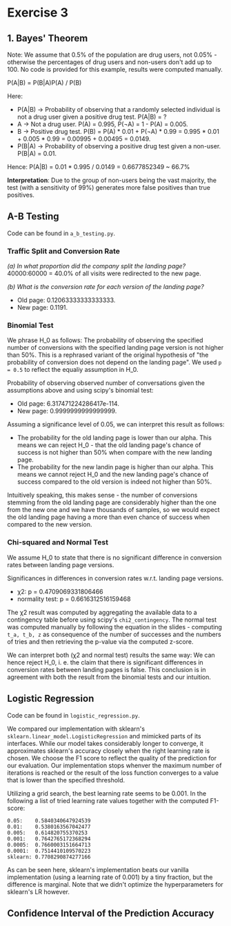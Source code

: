 # Exercise 3

## 1. Bayes' Theorem

Note: We assume that 0.5% of the population are drug users, not 0.05% - otherwise the percentages of drug users and non-users don't add up to 100.
No code is provided for this example, results were computed manually.

P(A|B) = P(B|A)P(A) / P(B)

Here: 
* P(A|B) -> Probability of observing that a randomly selected individual is not a drug user given a positive drug test. P(A|B) = ?
* A -> Not a drug user. P(A) = 0.995, P(¬A) = 1 - P(A) = 0.005.
* B -> Positive drug test. P(B) = P(A) * 0.01 + P(¬A) * 0.99 = 0.995 * 0.01 + 0.005 * 0.99 = 0.00995 + 0.00495 = 0.0149.
* P(B|A) -> Probability of observing a positive drug test given a non-user. P(B|A) = 0.01.

Hence:
P(A|B) = 0.01 * 0.995 / 0.0149 = 0.6677852349 ~ 66.7%  

**Interpretation**: Due to the group of non-users being the vast majority, the test (with a sensitivity of 99%) generates more false positives than true positives. 

## A-B Testing

Code can be found in `a_b_testing.py`. 

### Traffic Split and Conversion Rate
*(a) In what proportion did the company split the landing page?*  
40000:60000 = 40.0% of all visits were redirected to the new page.   

*(b) What is the conversion rate for each version of the landing page?*  
* Old page: 0.12063333333333333. 
* New page: 0.1191.

### Binomial Test 
We phrase H_0 as follows: The probability of observing the specified number of conversions with the specified landing 
page version is not higher than 50%. This is a rephrased variant of the original hypothesis of "the probability of 
conversion does not depend on the landing page". We used `p = 0.5` to reflect the equaliy assumption in H_0.

Probability of observing observed number of conversations given the assumptions above and using scipy's binomial test:
* Old page: 6.317471224286417e-114. 
* New page: 0.9999999999999999.

Assuming a significance level of 0.05, we can interpret this result as follows: 
* The probability for the old landing page is lower than our alpha. This means we can reject H_0 - 
that the old landing page's chance of success is not higher than 50% when compare with the new landing page.
* The probability for the new landin page is higher than our alpha. This means we cannot reject H_0 and the new landing 
page's chance of success compared to the old version is indeed not higher than 50%.

Intuitively speaking, this makes sense - the number of conversions stemming from the old landing page are considerably 
higher than the one from the new one and we have thousands of samples, so we would expect the old landing page having a 
more than even chance of success when compared to the new version.
  
### Chi-squared and Normal Test
We assume H_0 to state that there is no significant difference in conversion rates between landing page versions.

Significances in differences in conversion rates w.r.t. landing page versions.
* χ2: p = 0.4709069331806466
* normality test: p = 0.6616312516159468

The χ2 result was computed by aggregating the available data to a contingency table before using scipy's 
`chi2_contingency`. The normal test was computed manually by following the equation in the slides - computing 
`t_a, t_b, z` as consequence of the number of successes and the numbers of tries and then retrieving the p-value 
via the computed z-score.

We can interpret both (χ2 and normal test) results the same way: We can hence reject H_0, i. e. the claim that there is
significant differences in conversion rates between landing pages is false.
This conclusion is in agreement with both the result from the binomial tests and our intuition.

## Logistic Regression

Code can be found in `logistic_regression.py`.

We compared our implementation with sklearn's `sklearn.linear_model.LogisticRegression` and mimicked parts of its 
interfaces. While our model takes considerably longer to converge, it approximates sklearn's accuracy closely when the 
right learning rate is chosen. We choose the F1 score to reflect the quality of the prediction for our evaluation. Our 
implementation stops whenver the maximum number of iterations is reached or the result of the loss function converges to 
a value that is lower than the specified threshold.

Utilizing a grid search, the best learning rate seems to be 0.001. In the following a list of tried learning rate values 
together with the computed F1-score:
```
0.05:    0.5840340647924539
0.01:    0.5380163567042477
0.005:   0.614820755370253
0.001:   0.7642765172368294
0.0005:  0.7660003151664713
0.0001:  0.7514410109570223
sklearn: 0.7708290874277166
```
As can be seen here, sklearn's implementation beats our vanilla implementation (using a learning rate of 0.001)
by a tiny fraction, but the difference is marginal. Note that we didn't optimize the hyperparameters for sklearn's LR 
however.

## Confidence Interval of the Prediction Accuracy

